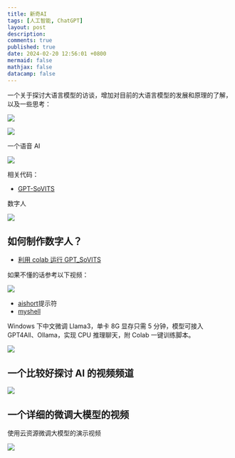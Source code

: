 ```yaml
---
title: 新奇AI
tags: [人工智能, ChatGPT]
layout: post
description:
comments: true
published: true
date: 2024-02-20 12:56:01 +0800
mermaid: false
mathjax: false
datacamp: false
---
```


一个关于探讨大语言模型的访谈，增加对目前的大语言模型的发展和原理的了解，以及一些思考：

[![](https://img.youtube.com/vi/CfCZeAmsyKM/0.jpg)](https://www.youtube.com/watch?v=CfCZeAmsyKM)

[![](https://img.youtube.com/vi/6i3TFVvjy98/0.jpg)](https://www.youtube.com/watch?v=6i3TFVvjy98)

一个语音 AI

[![](https://img.youtube.com/vi/BDC2aJJFSgE/0.jpg)](https://www.youtube.com/watch?v=BDC2aJJFSgE)

相关代码：

- [GPT-SoVITS](https://github.com/RVC-Boss/GPT-SoVITS)

数字人

[![](https://img.youtube.com/vi/vBhEuQO2QFc/0.jpg)](https://www.youtube.com/watch?v=vBhEuQO2QFc)

## 如何制作数字人？

- [利用 colab 运行 GPT_SoVITS](https://colab.research.google.com/github/KevinWang676/Bark-Voice-Cloning/blob/main/notebooks/GPT_SoVITS.ipynb)

如果不懂的话参考以下视频：

[![](https://img.youtube.com/vi/YBvhMwzIpsA/0.jpg)](https://www.youtube.com/watch?v=YBvhMwzIpsA)

- [aishort](https://www.aishort.top/docs/guides/getting-started)提示符
- [myshell](https://github.com/myshell-ai)

Windows 下中文微调 Llama3，单卡 8G 显存只需 5 分钟，模型可接入 GPT4All、Ollama，实现 CPU 推理聊天，附 Colab 一键训练脚本。

[![](https://img.youtube.com/vi/LPmI-Ok5fUc/0.jpg)](https://www.youtube.com/watch?v=LPmI-Ok5fUc)

## 一个比较好探讨 AI 的视频频道

[![](https://img.youtube.com/vi/d1dGmqovyaU/0.jpg)](https://www.youtube.com/watch?v=d1dGmqovyaU)

## 一个详细的微调大模型的视频

使用云资源微调大模型的演示视频

[![](https://img.youtube.com/vi/Tq6qPw8EUVg/0.jpg)](https://www.youtube.com/watch?v=Tq6qPw8EUVg)
